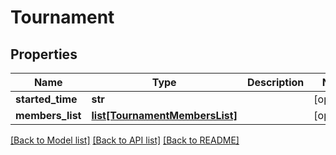# Tournament

## Properties
Name | Type | Description | Notes
------------ | ------------- | ------------- | -------------
**started_time** | **str** |  | [optional] 
**members_list** | [**list[TournamentMembersList]**](TournamentMembersList.md) |  | [optional] 

[[Back to Model list]](../README.md#documentation-for-models) [[Back to API list]](../README.md#documentation-for-api-endpoints) [[Back to README]](../README.md)

